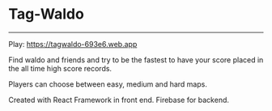 # Tag-Waldo
---
Play: https://tagwaldo-693e6.web.app

Find waldo and friends and try to be the fastest to have your score placed in the all time high score records.

Players can choose between easy, medium and hard maps. 

Created with React Framework in front end. Firebase for backend.

